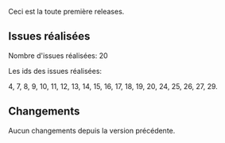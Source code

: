 Ceci est la toute première releases.

## Issues réalisées

Nombre d'issues réalisées: 20

Les ids des issues réalisées:

4, 7, 8, 9, 10, 11, 12, 13, 14, 15, 16, 17, 18, 19, 20, 24, 25, 26, 27, 29.

## Changements

Aucun changements depuis la version précédente.
